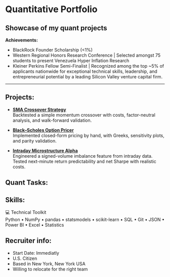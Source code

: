 # Quantitative Portfolio

## Showcase of my quant projects

**Achievements:** 
- BlackRock Founder Scholarship (<1%)
- Western Regional Honors Research Conference | Selected amongst 75 students to present Venezuela Hyper Inflation Research 
- Kleiner Perkins Fellow Semi-Finalist | Recognized among the top ~5% of applicants nationwide for exceptional technical skills, leadership, and entrepreneurial potential by a leading Silicon Valley venture capital firm.
------------------------------------------------------------
## Projects:
- [**SMA Crossover Strategy**](https://github.com/lexpinedo/sma-crossover-strategy)  
  Backtested a simple momentum crossover with costs, factor-neutral analysis, and walk-forward validation.

- [**Black–Scholes Option Pricer**](https://github.com/lexpinedo/black-scholes-pricer)  
  Implemented closed-form pricing by hand, with Greeks, sensitivity plots, and parity validation.

- [**Intraday Microstructure Alpha**](https://github.com/lexpinedo/Intraday-Microstructure-Alpha)  
  Engineered a signed-volume imbalance feature from intraday data. Tested next-minute return predictability and net Sharpe with realistic costs.

## Quant Tasks:

## Skills:
💻 Technical Toolkit  
Python • NumPy • pandas • statsmodels • scikit-learn • SQL • Git • JSON • Power BI • Excel • Statistics

## Recruiter info:
- Start Date: Immediatly
- U.S. Citizen
- Based in New York, New York USA
- Willing to relocate for the right team

## 

<!--
**lexpinedo/lexpinedo** is a ✨ _special_ ✨ repository because its `README.md` (this file) appears on your GitHub profile.

Here are some ideas to get you started:

- 🔭 I’m currently working on ...
- 🌱 I’m currently learning ...
- 👯 I’m looking to collaborate on ...
- 🤔 I’m looking for help with ...
- 💬 Ask me about ...
- 📫 How to reach me: ...
- 😄 Pronouns: ...
- ⚡ Fun fact: ...
-->

